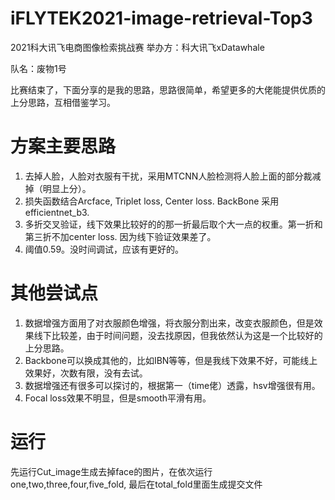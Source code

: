 # iFLYTEK2021-image-retrieval-Top3
2021科大讯飞电商图像检索挑战赛  举办方：科大讯飞xDatawhale


队名：废物1号

比赛结束了，下面分享的是我的思路，思路很简单，希望更多的大佬能提供优质的上分思路，互相借鉴学习。





# 方案主要思路

1.  去掉人脸，人脸对衣服有干扰，采用MTCNN人脸检测将人脸上面的部分裁减掉（明显上分）。
2.  损失函数结合Arcface,  Triplet loss, Center loss.  BackBone 采用efficientnet_b3.
3.  多折交叉验证，线下效果比较好的的那一折最后取个大一点的权重。第一折和第三折不加center loss. 因为线下验证效果差了。
4.  阈值0.59。没时间调试，应该有更好的。







# 其他尝试点

1. 数据增强方面用了对衣服颜色增强，将衣服分割出来，改变衣服颜色，但是效果线下比较差，由于时间问题，没去找原因，但我依然认为这是一个比较好的上分思路。
2. Backbone可以换成其他的，比如IBN等等，但是我线下效果不好，可能线上效果好，次数有限，没有去试。
3. 数据增强还有很多可以探讨的，根据第一（time佬）透露，hsv增强很有用。
4. Focal loss效果不明显，但是smooth平滑有用。


# 运行
先运行Cut_image生成去掉face的图片，在依次运行one,two,three,four,five_fold, 最后在total_fold里面生成提交文件
